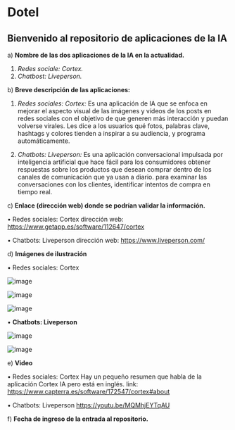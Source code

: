 # Dotel

## Bienvenido al repositorio de aplicaciones de la IA

a)	**Nombre de las dos aplicaciones de la IA en la actualidad.**
 
1. *Redes sociale: Cortex.*
2. *Chatbost: Liveperson.*
 
b)	**Breve descripción de las aplicaciones:**

1.	*Redes sociales: Cortex:* 
Es una aplicación de IA que se enfoca en mejorar el aspecto visual de las imágenes y vídeos de los posts en redes sociales con el objetivo de que generen más interacción y puedan volverse virales. Les dice a los usuarios qué fotos, palabras clave, hashtags y colores tienden a inspirar a su audiencia, y programa automáticamente.

2.	*Chatbots: Liveperson:* 
Es una aplicación conversacional impulsada por inteligencia artificial que hace fácil para los consumidores obtener respuestas sobre los productos que desean comprar dentro de los canales de comunicación que ya usan a diario. para examinar las conversaciones con los clientes, identificar intentos de compra en tiempo real.

c)	**Enlace (dirección web) donde se podrían validar la información.**

•	Redes sociales: Cortex dirección web:
https://www.getapp.es/software/112647/cortex

•	Chatbots: Liveperson dirección web:
https://www.liveperson.com/

d)	**Imágenes de ilustración**

•	Redes sociales: Cortex

![image](https://user-images.githubusercontent.com/115906068/196014972-a422fc17-687f-4ae1-a23a-b32bab140abe.png)

![image](https://user-images.githubusercontent.com/115906068/196014977-8b60ea90-85d7-4c7d-872d-0fe106512045.png)

![image](https://user-images.githubusercontent.com/115906068/196014983-29894909-267c-4b45-b21b-558320e6144d.png)


•	**Chatbots: Liveperson**

![image](https://user-images.githubusercontent.com/115906068/196015036-dd427ee9-ca53-442a-9903-66bef645ace0.png)

![image](https://user-images.githubusercontent.com/115906068/196015039-f2cc85c2-fbaa-45e3-8cbf-dfb80156fc32.png)

e)	**Video**

•	Redes sociales: Cortex
Hay un pequeño resumen que habla de la aplicación Cortex IA pero está en inglés. link: https://www.capterra.es/software/172547/cortex#about 

•	Chatbots: Liveperson
https://youtu.be/MQMhjEYTqAU

f)	**Fecha de ingreso de la entrada al repositorio.**

